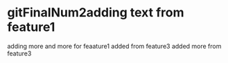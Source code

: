 # gitFinalNum2adding text from feature1
adding more and more for feaature1
added from feature3
added more from feature3
